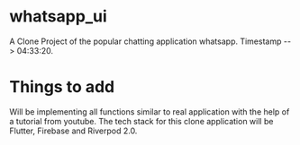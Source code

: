 # whatsapp_ui

A Clone Project of the popular chatting application whatsapp. Timestamp --> 04:33:20.

# Things to add

Will be implementing all functions similar to real application with the help of a tutorial from youtube. The tech stack for this clone application will be Flutter, Firebase and Riverpod 2.0.
